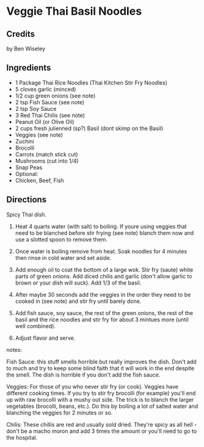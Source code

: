 # Veggie Thai Basil Noodles 

<!-- BEGIN content -->

## Credits

by Ben Wiseley

## Ingredients

- 1 Package Thai Rice Noodles (Thai Kitchen Stir Fry Noodles)
- 5 cloves garlic (minced)
- 1/2 cup green onions (see note)
- 2 tsp Fish Sauce (see note)
- 2 tsp Soy Sauce
- 3 Red Thai Chilis (see note)
- Peanut Oil (or Olive Oil)
- 2 cups fresh julienned (sp?) Basil (dont skimp on the Basil)
- Veggies (see note)
- Zuchini
- Brocolli
- Carrots (match stick cut)
- Mushrooms (cut into 1/4)
- Snap Peas
- Optional:
- Chicken, Beef, Fish

## Directions

Spicy Thai dish.

1. Heat 4 quarts water (with salt) to boiling. If youre using veggies that need to be blanched before stir frying (see note) blanch them now and use a slotted spoon to remove them.  
  
 2. Once water is boiling remove from heat. Soak noodles for 4 minutes then rinse in cold water and set aside.  
  
 3. Add enough oil to coat the bottom of a large wok. Stir fry (saute) white parts of green onions. Add diced chilis and garlic (don't allow garlic to brown or your dish will suck). Add 1/3 of the basil.  
  
 4. After maybe 30 seconds add the veggies in the order they need to be cooked in (see note) and stir fry until barely done.  
  
 5. Add fish sauce, soy sauce, the rest of the green onions, the rest of the basil and the rice noodles and stir fry for about 3 mintues more (until well combined).   
  
 6. Adjust flavor and serve.

notes:  
  
 Fish Sauce: this stuff smells horrible but really improves the dish. Don't add to much and try to keep some blind faith that it will work in the end despite the smell. The dish is horrible if you don't add the fish sauce.  
  
 Veggies: For those of you who never stir fry (or cook). Veggies have different cooking times. If you try to stir fry brocolli (for example) you'll end up with raw brocolli with a mushy out side. The trick is to blanch the larger vegetables (brocolli, beans, etc.). Do this by boiling a lot of salted water and blanching the veggies for 2 minutes or so.  
  
 Chilis: These chillis are red and usually sold dried. They're spicy as all hell - don't be a macho moron and add 3 times the amount or you'll need to go to the hospital.

<!-- END content -->

